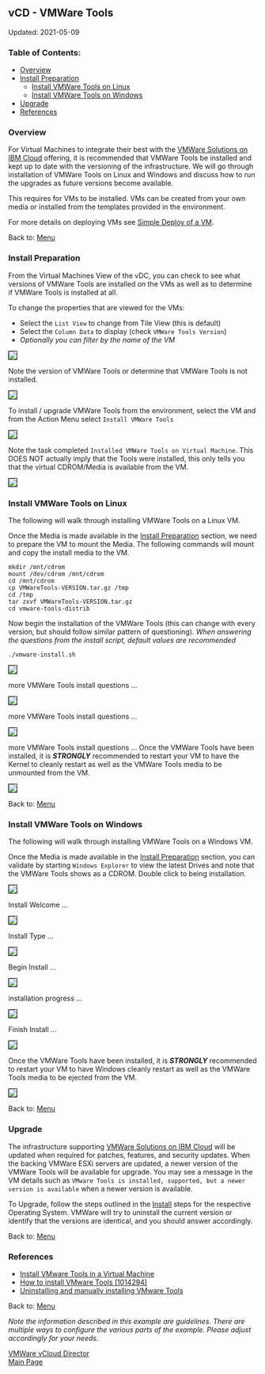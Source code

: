 ## vCD - VMWare Tools

Updated: 2021-05-09

### <a name="toc"></a>Table of Contents:
  - [Overview](#overview)
  - [Install Preparation](#install)
    - [Install VMWare Tools on Linux](#linux)
    - [Install VMWare Tools on Windows](#windows)
  - [Upgrade](#upgrade)
  - [References](#references)

###  <a name="overview"></a>Overview

For Virtual Machines to integrate their best with the [VMWare Solutions on IBM Cloud](https://cloud.ibm.com/infrastructure/vmware-solutions/console) offering, it is recommended that VMWare Tools be installed and kept up to date with the versioning of the infrastructure.  We will go through installation of VMWare Tools on Linux and Windows and discuss how to run the upgrades as future versions become available.

This requires for VMs to be installed.  VMs can be created from your own media or installed from the templates provided in the environment.  

For more details on deploying VMs see [Simple Deploy of a VM](https://mlwiles.github.io/vmwaresolutions/vcd/vm101/).

Back to: [Menu](#toc)

###  <a name="install"></a>Install Preparation

From the Virtual Machines View of the vDC, you can check to see what versions of VMWare Tools are installed on the VMs as well as to determine if VMWare Tools is installed at all.  

To change the properties that are viewed for the VMs:
- Select the `List View` to change from Tile View (this is default)
- Select the `Column Data` to display (check `VMWare Tools Version`)
- _Optionally you can filter by the name of the VM_

<img src="images/0-properties.png" style="border: 1px solid black">

Note the version of VMWare Tools or determine that VMWare Tools is not installed.

<img src="images/1-not-installed.png" style="border: 1px solid black">

To install / upgrade VMWare Tools from the environment, select the VM and from the Action Menu select `Install VMWare Tools`

<img src="images/2-mount-cd.png" style="border: 1px solid black">

Note the task completed `Installed VMWare Tools on Virtual Machine`.  This DOES NOT actually imply that the Tools were installed, this only tells you that the virtual CDROM/Media is available from the VM.

<img src="images/3-mounted-cd.png" style="border: 1px solid black">

###  <a name="linux"></a>Install VMWare Tools on Linux

The following will walk through installing VMWare Tools on a Linux VM.

Once the Media is made available in the [Install Preparation](#install) section, we need to prepare the VM to mount the Media.  The following commands will mount and copy the install media to the VM.

```
mkdir /mnt/cdrom
mount /dev/cdrom /mnt/cdrom
cd /mnt/cdrom
cp VMWareTools-VERSION.tar.gz /tmp
cd /tmp
tar zxvf VMWareTools-VERSION.tar.gz
cd vmware-tools-distrib
```

Now begin the installation of the VMWare Tools (this can change with every version, but should follow similar pattern of questioning).  _When answering the questions from the install script, default values are recommended_

```
./vmware-install.sh
```
<img src="images/4-linux.png" style="border: 1px solid black">

more VMWare Tools install questions ... 

<img src="images/5-linux.png" style="border: 1px solid black">

more VMWare Tools install questions ... 

<img src="images/6-linux.png" style="border: 1px solid black">

more VMWare Tools install questions ... Once the VMWare Tools have been installed, it is _**STRONGLY**_ recommended to restart your VM to have the Kernel to cleanly restart as well as the VMWare Tools media to be unmounted from the VM.

<img src="images/7-linux.png" style="border: 1px solid black">

Back to: [Menu](#toc)

###  <a name="windows"></a>Install VMWare Tools on Windows

The following will walk through installing VMWare Tools on a Windows VM.

Once the Media is made available in the [Install Preparation](#install) section, you can validate by starting `Windows Explorer` to view the latest Drives and note that the VMWare Tools shows as a CDROM.  Double click to being installation.

<img src="images/8-windows.png" style="border: 1px solid black">

Install Welcome ... 

<img src="images/9-windows.png" style="border: 1px solid black">

Install Type ... 

<img src="images/10-windows.png" style="border: 1px solid black">

Begin Install ... 

<img src="images/11-windows.png" style="border: 1px solid black">

installation progress ... 

<img src="images/12-windows.png" style="border: 1px solid black">

Finish Install ... 

<img src="images/13-windows.png" style="border: 1px solid black">

Once the VMWare Tools have been installed, it is _**STRONGLY**_ recommended to restart your VM to have Windows cleanly restart as well as the VMWare Tools media to be ejected from the VM.

<img src="images/14-windows.png" style="border: 1px solid black">

Back to: [Menu](#toc)

###  <a name="upgrade"></a>Upgrade

The infrastructure supporting [VMWare Solutions on IBM Cloud](https://cloud.ibm.com/infrastructure/vmware-solutions/console) will be updated when required for patches, features, and security updates.  When the backing VMWare ESXi servers are updated, a newer version of the VMWare Tools will be available for upgrade.  You may see a message in the VM details such as `VMware Tools is installed, supported, but a newer version is available` when a newer version is available.

To Upgrade, follow the steps outlined in the [Install](#install) steps for the respective Operating System.  VMWare will try to uninstall the current version or identify that the versions are identical, and you should answer accordingly.

Back to: [Menu](#toc)

###  <a name="references"></a>References

- [Install VMware Tools in a Virtual Machine](https://docs.vmware.com/en/VMware-Cloud-Director/10.2/VMware-Cloud-Director-Tenant-Portal-Guide/GUID-2D21BDFA-FADB-445A-8CB5-3628255773AC.html)
- [How to install VMware Tools (1014294)](https://kb.vmware.com/s/article/1014294)
- [Uninstalling and manually installing VMware Tools](https://kb.vmware.com/s/article/1014522)

Back to: [Menu](#toc)

_Note the information described in this example are guidelines.  There are multiple ways to configure the various parts of the example.  Please adjust accordingly for your needs._

[VMWare vCloud Director](https://mlwiles.github.io/vmwaresolutions/vcd/)<br/>
[Main Page](https://mlwiles.github.io/vmwaresolutions)

